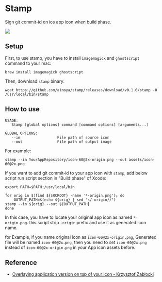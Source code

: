 Stamp
=======

Sign git commit-id on ios app icon when build phase.

![](https://dl.dropboxusercontent.com/u/10177896/4062bb26d867f3b6488bef4abf8dd009.png)



Setup
------

First, to use stamp, you have to install `imagemagick` and `ghostscript` command to your mac:

```
brew install imagemagick ghostscript
```

Then, download `stamp` binary:

```
wget https://github.com/ainoya/stamp/releases/download/v0.1.0/stamp -O /usr/local/bin/stamp
```


How to use
-----------

```
USAGE:
   Stamp [global options] command [command options] [arguments...]

GLOBAL OPTIONS:
   --in                 File path of source icon
   --out                File path of output image
```

For example:

```
stamp --in YourAppRepository/icon-60@2x-origin.png --out assets/icon-60@2x.png
```

If you want to add git commit-id to your app icon with `stamp`,
add below script run script section in "Build phase" of Xcode:

```
export PATH=$PATH:/usr/local/bin

for orig in $(find ${SRCROOT} -name '*-origin.png'); do
    OUTPUT_PATH=$(echo ${orig} | sed "s/-origin//")
stamp --in ${orig} --out ${OUTPUT_PATH}
done
```

In this case, you have to locate your original app icon as named `*-origin.png`. this script strip `-origin` prefix and use it as generated icon name.

for Example, if you name original icon as `icon-60@2x-origin.png`, Generated file will be named `icon-60@2x.png`, then you need to set `icon-60@2x.png` instead of `icon-60@2x-origin.png` in your App icon assets before.

Reference
-----------

- [Overlaying application version on top of your icon - Krzysztof Zabłocki](http://merowing.info/2013/03/overlaying-application-version-on-top-of-your-icon/#.Vbxr_ZOqpBd)
